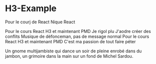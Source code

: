 # H3-Example

Pour le courj de React
Nique React

Pour le cours React H3 et maintenant PMD
Je rigol plu
J'aodre créer des conflits
Musique de défonceman, pas de message normal
Pour le cours React H3 et maintenant PMD
C'est ma passion de tout faire péter

Un gnome multijambiste qui dance un soir de pleine enrobé dans du jambon, un grimoire dans la main sur un fond de Michel Sardou.
